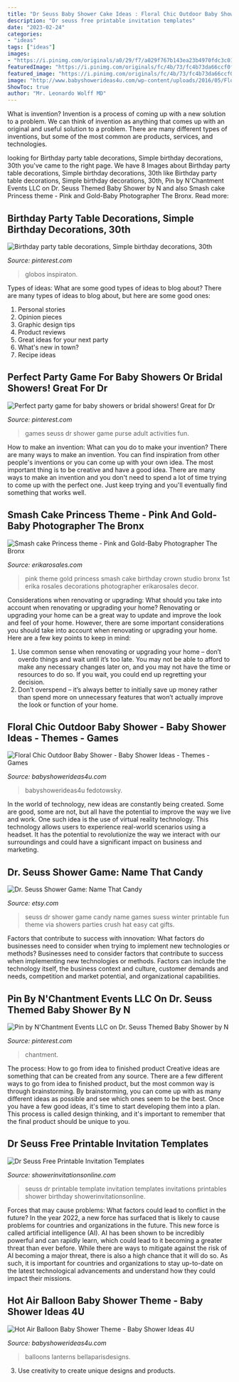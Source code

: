 ```yaml
---
title: "Dr Seuss Baby Shower Cake Ideas : Floral Chic Outdoor Baby Shower"
description: "Dr seuss free printable invitation templates"
date: "2023-02-24"
categories:
- "ideas"
tags: ["ideas"]
images:
- "https://i.pinimg.com/originals/a0/29/f7/a029f767b143ea23b4970fdc3c016a70.jpg"
featuredImage: "https://i.pinimg.com/originals/fc/4b/73/fc4b73da66ccf0f21ad1ab88ce93cefc.jpg"
featured_image: "https://i.pinimg.com/originals/fc/4b/73/fc4b73da66ccf0f21ad1ab88ce93cefc.jpg"
image: "http://www.babyshowerideas4u.com/wp-content/uploads/2016/05/Floral-Chic-Outdoor-Baby-Shower-Onsie-Banner.jpg"
ShowToc: true
author: "Mr. Leonardo Wolff MD"
---
```



What is invention?
Invention is a process of coming up with a new solution to a problem. We can think of invention as anything that comes up with an original and useful solution to a problem. There are many different types of inventions, but some of the most common are products, services, and technologies.

	

		
looking for Birthday party table decorations, Simple birthday decorations, 30th you've came to the right page. We have 8 Images about Birthday party table decorations, Simple birthday decorations, 30th like Birthday party table decorations, Simple birthday decorations, 30th, Pin by N&#039;Chantment Events LLC on Dr. Seuss Themed Baby Shower by N and also Smash cake Princess theme - Pink and Gold-Baby Photographer The Bronx. Read more:
		
    
## Birthday Party Table Decorations, Simple Birthday Decorations, 30th

<img loading=lazy src="https://i.pinimg.com/originals/fc/4b/73/fc4b73da66ccf0f21ad1ab88ce93cefc.jpg" onerror="this.onerror=null;this.src='https://tse1.mm.bing.net/th?id=OIP.HL1IlXUkTMtEs7P_Qm4ZKQHaLH&amp;pid=15.1';" alt="Birthday party table decorations, Simple birthday decorations, 30th">

_Source: pinterest.com_

>globos inspiraton. 

	

Types of ideas: What are some good types of ideas to blog about?
There are many types of ideas to blog about, but here are some good ones:
1. Personal stories 
2. Opinion pieces 
3. Graphic design tips 
4. Product reviews 
5. Great ideas for your next party 
6. What's new in town? 
7. Recipe ideas 

    
## Perfect Party Game For Baby Showers Or Bridal Showers! Great For Dr

<img loading=lazy src="https://i.pinimg.com/originals/a0/29/f7/a029f767b143ea23b4970fdc3c016a70.jpg" onerror="this.onerror=null;this.src='https://tse1.mm.bing.net/th?id=OIP.vLua09ROn2rkMtyQhi_zxwHaJ4&amp;pid=15.1';" alt="Perfect party game for baby showers or bridal showers! Great for Dr">

_Source: pinterest.com_

>games seuss dr shower game purse adult activities fun. 

	

How to make an invention: What can you do to make your invention?
There are many ways to make an invention. You can find inspiration from other people's inventions or you can come up with your own idea. The most important thing is to be creative and have a good idea. There are many ways to make an invention and you don't need to spend a lot of time trying to come up with the perfect one. Just keep trying and you'll eventually find something that works well.

    
## Smash Cake Princess Theme - Pink And Gold-Baby Photographer The Bronx

<img loading=lazy src="https://www.erikarosales.com/wp-content/uploads/2018-06-05_0004.jpg" onerror="this.onerror=null;this.src='https://tse2.mm.bing.net/th?id=OIP.A085hD0Rb4wunr0_0BM_CwHaFG&amp;pid=15.1';" alt="Smash cake Princess theme - Pink and Gold-Baby Photographer The Bronx">

_Source: erikarosales.com_

>pink theme gold princess smash cake birthday crown studio bronx 1st erika rosales decorations photographer erikarosales decor. 

	

Considerations when renovating or upgrading: What should you take into account when renovating or upgrading your home?
Renovating or upgrading your home can be a great way to update and improve the look and feel of your home. However, there are some important considerations you should take into account when renovating or upgrading your home. Here are a few key points to keep in mind: 
1. Use common sense when renovating or upgrading your home – don’t overdo things and wait until it’s too late. You may not be able to afford to make any necessary changes later on, and you may not have the time or resources to do so. If you wait, you could end up regretting your decision. 
2. Don’t overspend – it’s always better to initially save up money rather than spend more on unnecessary features that won’t actually improve the look or function of your home.

    
## Floral Chic Outdoor Baby Shower - Baby Shower Ideas - Themes - Games

<img loading=lazy src="http://www.babyshowerideas4u.com/wp-content/uploads/2016/05/Floral-Chic-Outdoor-Baby-Shower-Onsie-Banner.jpg" onerror="this.onerror=null;this.src='https://tse3.mm.bing.net/th?id=OIP.ZqPZrqyBdqQ4PZZ0bMQVhwHaKH&amp;pid=15.1';" alt="Floral Chic Outdoor Baby Shower - Baby Shower Ideas - Themes - Games">

_Source: babyshowerideas4u.com_

>babyshowerideas4u fedotowsky. 

	

In the world of technology, new ideas are constantly being created. Some are good, some are not, but all have the potential to improve the way we live and work. One such idea is the use of virtual reality technology. This technology allows users to experience real-world scenarios using a headset. It has the potential to revolutionize the way we interact with our surroundings and could have a significant impact on business and marketing.

    
## Dr. Seuss Shower Game: Name That Candy

<img loading=lazy src="https://img1.etsystatic.com/003/0/7301895/il_570xN.396662513_ivul.jpg" onerror="this.onerror=null;this.src='https://tse3.mm.bing.net/th?id=OIP.0y69Q8NYNFNbxtZ2Fy7WQgHaJl&amp;pid=15.1';" alt="Dr. Seuss Shower Game: Name That Candy">

_Source: etsy.com_

>seuss dr shower game candy name games suess winter printable fun theme via showers parties crush hat easy cat gifts. 

	

Factors that contribute to success with innovation: What factors do businesses need to consider when trying to implement new technologies or methods?
Businesses need to consider factors that contribute to success when implementing new technologies or methods. Factors can include the technology itself, the business context and culture, customer demands and needs, competition and market potential, and organizational capabilities.

    
## Pin By N&#039;Chantment Events LLC On Dr. Seuss Themed Baby Shower By N

<img loading=lazy src="https://i.pinimg.com/736x/c8/e4/3a/c8e43abe725123ebe9418dd77e65e1c1.jpg" onerror="this.onerror=null;this.src='https://tse2.mm.bing.net/th?id=OIP.ETsVpI61t53F7F8-EJ_xGAHaJ3&amp;pid=15.1';" alt="Pin by N&#039;Chantment Events LLC on Dr. Seuss Themed Baby Shower by N">

_Source: pinterest.com_

>chantment. 

	

The process: How to go from idea to finished product
Creative ideas are something that can be created from any source. There are a few different ways to go from idea to finished product, but the most common way is through brainstorming. By brainstorming, you can come up with as many different ideas as possible and see which ones seem to be the best. Once you have a few good ideas, it's time to start developing them into a plan. This process is called design thinking, and it's important to remember that the final product should be unique to you.

    
## Dr Seuss Free Printable Invitation Templates

<img loading=lazy src="http://www.showerinvitationsonline.com/wp-content/uploads/2017/05/Printable-Dr-Seuss-Invitation-Template.jpg" onerror="this.onerror=null;this.src='https://tse1.mm.bing.net/th?id=OIP.xfBqmS1uX-CvPeKmfDJHtwHaKt&amp;pid=15.1';" alt="Dr Seuss Free Printable Invitation Templates">

_Source: showerinvitationsonline.com_

>seuss dr printable template invitation templates invitations printables shower birthday showerinvitationsonline. 

	

Forces that may cause problems: What factors could lead to conflict in the future?
In the year 2022, a new force has surfaced that is likely to cause problems for countries and organizations in the future. This new force is called artificial intelligence (AI). AI has been shown to be incredibly powerful and can rapidly learn, which could lead to it becoming a greater threat than ever before. While there are ways to mitigate against the risk of AI becoming a major threat, there is also a high chance that it will do so. As such, it is important for countries and organizations to stay up-to-date on the latest technological advancements and understand how they could impact their missions.

    
## Hot Air Balloon Baby Shower Theme - Baby Shower Ideas 4U

<img loading=lazy src="https://babyshowerideas4u.com/wp-content/uploads/2014/01/hot-air-balloon-baby-shower-ideas-4.jpg" onerror="this.onerror=null;this.src='https://tse3.mm.bing.net/th?id=OIP.oOVF4Y_EoRDDdWgizSSZiAHaMt&amp;pid=15.1';" alt="Hot Air Balloon Baby Shower Theme - Baby Shower Ideas 4U">

_Source: babyshowerideas4u.com_

>balloons lanterns bellaparisdesigns. 

	

3. Use creativity to create unique designs and products.

